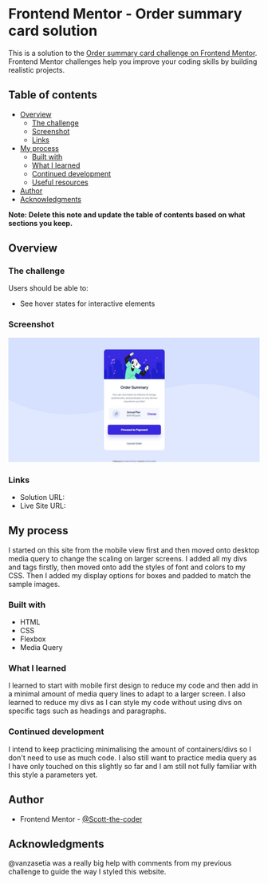 # Frontend Mentor - Order summary card solution

This is a solution to the [Order summary card challenge on Frontend Mentor](https://www.frontendmentor.io/challenges/order-summary-component-QlPmajDUj). Frontend Mentor challenges help you improve your coding skills by building realistic projects. 

## Table of contents

- [Overview](#overview)
  - [The challenge](#the-challenge)
  - [Screenshot](#screenshot)
  - [Links](#links)
- [My process](#my-process)
  - [Built with](#built-with)
  - [What I learned](#what-i-learned)
  - [Continued development](#continued-development)
  - [Useful resources](#useful-resources)
- [Author](#author)
- [Acknowledgments](#acknowledgments)

**Note: Delete this note and update the table of contents based on what sections you keep.**

## Overview

### The challenge

Users should be able to:

- See hover states for interactive elements

### Screenshot

![](images/screenshot.jpg)

### Links

- Solution URL: 
- Live Site URL: 

## My process

I started on this site from the mobile view first and then moved onto desktop media query to change the scaling on larger screens.
I added all my divs and tags firstly, then moved onto add the styles of font and colors to my CSS.
Then I added my display options for boxes and padded to match the sample images.

### Built with

- HTML
- CSS
- Flexbox
- Media Query

### What I learned

I learned to start with mobile first design to reduce my code and then add in a minimal amount of media query lines to adapt to a larger screen.
I also learned to reduce my divs as I can style my code without using divs on specific tags such as headings and paragraphs.

### Continued development

I intend to keep practicing minimalising the amount of containers/divs so I don't need to use as much code.
I also still want to practice media query as I have only touched on this slightly so far and I am still not fully familiar with this style a parameters yet.

## Author

- Frontend Mentor - [@Scott-the-coder](https://www.frontendmentor.io/profile/yourusername)

## Acknowledgments

@vanzasetia was a really big help with comments from my previous challenge to guide the way I styled this website.
